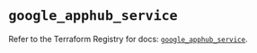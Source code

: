 # `google_apphub_service`

Refer to the Terraform Registry for docs: [`google_apphub_service`](https://registry.terraform.io/providers/hashicorp/google/6.46.0/docs/resources/apphub_service).

